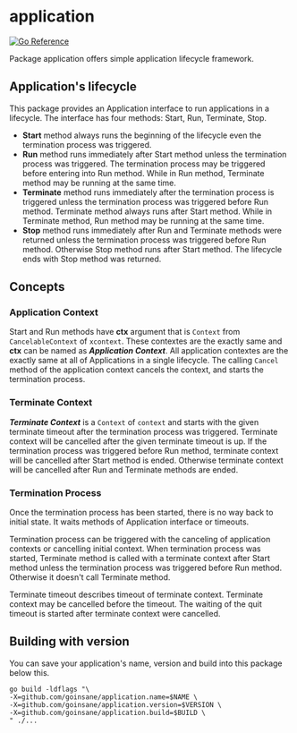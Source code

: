 # application

[![Go Reference](https://pkg.go.dev/badge/github.com/goinsane/application.svg)](https://pkg.go.dev/github.com/goinsane/application)

Package application offers simple application lifecycle framework.

## Application's lifecycle

This package provides an Application interface to run applications in a lifecycle. The interface has four methods:
Start, Run, Terminate, Stop.

- **Start** method always runs the beginning of the lifecycle even the termination process was triggered.
- **Run** method runs immediately after Start method unless the termination process was triggered.
The termination process may be triggered before entering into Run method.
While in Run method, Terminate method may be running at the same time.
- **Terminate** method runs immediately after the termination process is triggered
unless the termination process was triggered before Run method.
Terminate method always runs after Start method.
While in Terminate method, Run method may be running at the same time.
- **Stop** method runs immediately after Run and Terminate methods were returned
unless the termination process was triggered before Run method. Otherwise Stop method runs after Start method.
The lifecycle ends with Stop method was returned.

## Concepts

### Application Context

Start and Run methods have **ctx** argument that is `Context` from `CancelableContext` of `xcontext`.
These contextes are the exactly same and **ctx** can be named as ***Application Context***.
All application contextes are the exactly same at all of Applications in a single lifecycle.
The calling `Cancel` method of the application context cancels the context, and starts the termination process.

### Terminate Context

***Terminate Context*** is a `Context` of `context` and starts with the given terminate timeout
after the termination process was triggered. Terminate context will be cancelled after the given terminate timeout is up.
If the termination process was triggered before Run method, terminate context will be cancelled
after Start method is ended. Otherwise terminate context will be cancelled after Run and Terminate methods are ended.

### Termination Process

Once the termination process has been started, there is no way back to initial state.
It waits methods of Application interface or timeouts.

Termination process can be triggered with the canceling of application contexts or cancelling initial context.
When termination process was started, Terminate method is called with a terminate context after Start method
unless the termination process was triggered before Run method. Otherwise it doesn't call Terminate method.

Terminate timeout describes timeout of terminate context. Terminate context may be cancelled before the timeout.
The waiting of the quit timeout is started after terminate context were cancelled.

## Building with version

You can save your application's name, version and build into this package below this.

    go build -ldflags "\
    -X=github.com/goinsane/application.name=$NAME \
    -X=github.com/goinsane/application.version=$VERSION \
    -X=github.com/goinsane/application.build=$BUILD \
    " ./...
